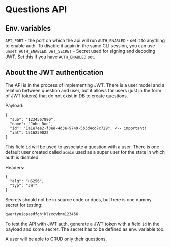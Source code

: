 # Questions API

## Env. variables

`API_PORT` - the port on which the api will run
`AUTH_ENABLED` - set it to anything to enable auth. To disable it again in the same CLI session, you can use `unset AUTH_ENABLED`.
`JWT_SECRET` - Secret used for signing and decoding JWT. Set this if you have `AUTH_ENABLED` set.

## About the JWT authentication

The API is in the process of implementing JWT.
There is a user model and a relation between question and user, but it allows for users (just in the form of JWT tokens) that do not exist in DB to create questions.

Payload:
```
{
  "sub": "1234567890",
  "name": "John Doe",
  "id": "1a1e7ee2-f3ee-4d3e-9749-5b3d4cd7c729", <-- important!
  "iat": 1516239022
}
```

This field `id` will be used to associate a question with a user.
There is one default user created called `admin` used as a super user for the state in which auth is disabled.

Headers:
```
{
  "alg": "HS256",
  "typ": "JWT"
}
```

Secrets should not be in source code or docs, but here is one dummy secret for testing:

`qwertyuiopasdfghjklzxcvbnm123456`

To test the API with JWT auth, generate a JWT token with a field `id` in the payload and some secret. The secret has to be defined as env. variable too.

A user will be able to CRUD only their questions.